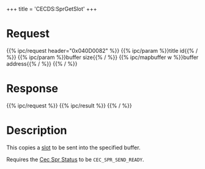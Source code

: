 +++
title = 'CECDS:SprGetSlot'
+++

# Request

{{% ipc/request header="0x040D0082" %}}
{{% ipc/param %}}title id{{% / %}}
{{% ipc/param %}}buffer size{{% / %}}
{{% ipc/mapbuffer w %}}buffer address{{% / %}}
{{% / %}}

# Response

{{% ipc/request %}}
{{% ipc/result %}}
{{% / %}}

# Description

This copies a [slot](StreetPass#slot_0x6161 "wikilink") to be sent into the specified buffer.

Requires the [Cec Spr Status](CECD_Services#cecsprstatus "wikilink") to be `CEC_SPR_SEND_READY`.
